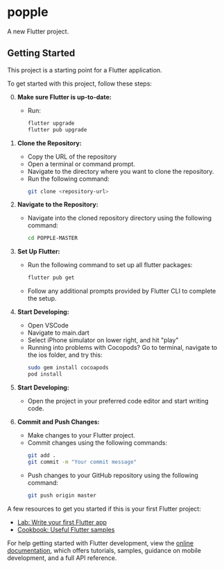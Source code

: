 # popple

A new Flutter project.

## Getting Started

This project is a starting point for a Flutter application.

To get started with this project, follow these steps:

0. **Make sure Flutter is up-to-date:**
   - Run:
     ```bash
     flutter upgrade
     flutter pub upgrade
     ```
     
2. **Clone the Repository:**
   - Copy the URL of the repository
   - Open a terminal or command prompt.
   - Navigate to the directory where you want to clone the repository.
   - Run the following command:
     ```bash
     git clone <repository-url>
     ```

3. **Navigate to the Repository:**
   - Navigate into the cloned repository directory using the following command:
     ```bash
     cd POPPLE-MASTER
     ```

4. **Set Up Flutter:**
   - Run the following command to set up all flutter packages:
     ```bash
     flutter pub get
     ```
   - Follow any additional prompts provided by Flutter CLI to complete the setup.

5. **Start Developing:**
   - Open VSCode
   - Navigate to main.dart
   - Select iPhone simulator on lower right, and hit "play"
   - Running into problems with Cocopods? Go to terminal, navigate to the ios folder, and try this:
     ```bash
     sudo gem install cocoapods
     pod install
     ```

6. **Start Developing:**
   - Open the project in your preferred code editor and start writing code.

8. **Commit and Push Changes:**
   - Make changes to your Flutter project.
   - Commit changes using the following commands:
     ```bash
     git add .
     git commit -m "Your commit message"
     ```
   - Push changes to your GitHub repository using the following command:
     ```bash
     git push origin master
     ```

A few resources to get you started if this is your first Flutter project:

- [Lab: Write your first Flutter app](https://docs.flutter.dev/get-started/codelab)
- [Cookbook: Useful Flutter samples](https://docs.flutter.dev/cookbook)

For help getting started with Flutter development, view the
[online documentation](https://docs.flutter.dev/), which offers tutorials,
samples, guidance on mobile development, and a full API reference.
